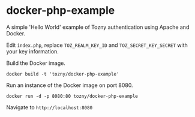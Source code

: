 docker-php-example
==================

A simple 'Hello World' example of Tozny authentication using Apache and Docker.

Edit `index.php`, replace `TOZ_REALM_KEY_ID` and `TOZ_SECRET_KEY_SECRET` with your key information.

Build the Docker image.
```
docker build -t 'tozny/docker-php-example'
```

Run an instance of the Docker image on port 8080.
```
docker run -d -p 8080:80 tozny/docker-php-example
```

Navigate to `http://localhost:8080`
